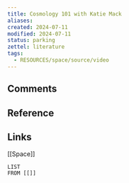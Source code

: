 ```yaml
---
title: Cosmology 101 with Katie Mack
aliases: 
created: 2024-07-11
modified: 2024-07-11
status: parking
zettel: literature
tags:
  - RESOURCES/space/source/video
---
```

## Comments

## Reference

## Links
[[Space]]
```dataview
LIST
FROM [[]]
```